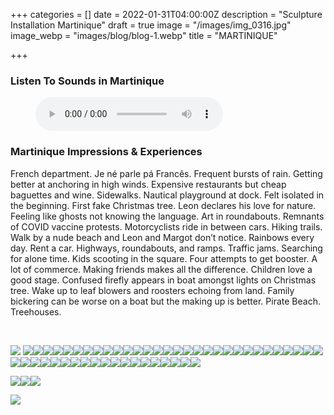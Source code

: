 +++
categories = []
date = 2022-01-31T04:00:00Z
description = "Sculpture Installation Martinique"
draft = true
image = "/images/img_0316.jpg"
image_webp = "images/blog/blog-1.webp"
title = "MARTINIQUE"

+++
<p> <p>

### Listen To Sounds in Martinique

<figure> <figcaption></figcaption> <audio controls src="/images/mixed-audio-for-martiniquemp3.mp3"> Your browser does not support the <code>audio</code> element. </audio> </figure> <p>

### Martinique Impressions & Experiences

<span class="impressions">French department. Je né parle pá Francês. Frequent bursts of rain. Getting better at anchoring in high winds. Expensive restaurants but cheap baguettes and wine. Sidewalks. Nautical playground at dock. Felt isolated in the beginning. First fake Christmas tree. Leon declares his love for nature. Feeling like ghosts not knowing the language. Art in roundabouts. Remnants of COVID vaccine protests. Motorcyclists ride in between cars. Hiking trails. Walk by a nude beach and Leon and Margot don’t notice. Rainbows every day. Rent a car. Highways, roundabouts, and ramps. Traffic jams. Searching for alone time. Kids scooting in the square. Four attempts to get booster. A lot of commerce. Making friends makes all the difference. Children love a good stage. Confused firefly appears in boat amongst lights on Christmas tree. Wake up to leaf blowers and roosters echoing from land. Family bickering can be worse on a boat but the making up is better. Pirate Beach. Treehouses.</span>

<br>

![](/images/pxl_20211220_194951560.jpg) ![](/images/pxl_20220121_150621772.jpg)![](/images/pxl_20211220_210829291-portrait.jpg)![](/images/pxl_20211207_152212960.jpg)![](/images/pxl_20220102_174650252.jpg)![](/images/pxl_20211230_155101536.jpg)![](/images/pxl_20211220_195043850.jpg)![](/images/img_0203.jpg)![](/images/pxl_20220121_145015238.jpg)![](/images/pxl_20220102_173840084.jpg)![](/images/pxl_20211208_150254654.jpg)![](/images/pxl_20220112_214523036.jpg)![](/images/pxl_20220112_180219088.jpg)![](/images/pxl_20211230_155511503.jpg)![](/images/pxl_20211220_194230001.jpg)![](/images/img_0345.jpg)![](/images/img_0415.jpg)![](/images/img_0428.jpg)![](/images/pxl_20211226_172420775.jpg)![](/images/pxl_20211212_224044952-night.jpg)![](/images/pxl_20220122_220124689.jpg)![](/images/pxl_20220122_135440916.jpg)![](/images/pxl_20220102_191157717.jpg)![](/images/pxl_20220102_181025125.jpg)![](/images/pxl_20220119_221639233.jpg)![](/images/pxl_20220119_213827501.jpg)![](/images/pxl_20211222_203142133.jpg)![](/images/img_0446.jpg)![](/images/pxl_20220123_112425076.jpg)![](/images/pxl_20220121_142353556.jpg)![](/images/pxl_20220120_145707636.jpg)![](/images/pxl_20220102_191248513.jpg)![](/images/img_0364.jpg)![](/images/pxl_20211226_164951572.jpg)![](/images/img_0248.jpg)![](/images/img_0434.jpg)![](/images/pxl_20211229_214435618.jpg)![](/images/pxl_20211205_135922779.jpg)![](/images/pxl_20211226_172158396.jpg)![](/images/img_0356.jpg)![](/images/img_0198.jpg)![](/images/pxl_20211207_152402232.jpg)![](/images/pxl_20211204_213123557.jpg)![](/images/img_0333.jpg)![](/images/img_0170.jpg)![](/images/img_0149.jpg)![](/images/img_0147.jpg)![](/images/img_0073.jpg)![](/images/pxl_20211208_160606469.jpg)![](/images/pxl_20211206_182237692.jpg)

![](/images/pxl_20211203_131639527.jpg)![](/images/pxl_20211208_150335681.jpg)![](/images/img_0024.jpg)

![](/images/img_0020.jpg)            